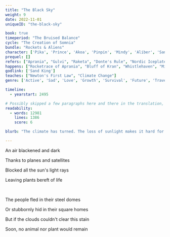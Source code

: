 ```yaml
---
title: "The Black Sky"
weight: 9
date: 2022-11-01
uniqueID: "the-black-sky"

book: true
timeperiod: "The Bruised Balance"
cycle: "The Creation of Somnia"
bundle: "Rockets & Aliens"
character: ['Pika', 'Prince', 'Akoa', 'Pinpin', 'Mindy', 'Aliber', 'Sand King', 'Goettot']
prequel: []
refers: ["Aprania", "Gulvi", "Raketa", "Donte's Rule", "Nordic Iceplates", "Apra", "Floatfences", "Weapons of Kran", "Howlnight", "Wise Owl", "Valton", "Nibuwe System"]
happens: ["Rocketrace of Aprania", "Bluff of Kran", "Whistlehaven", "Mindy's Research"]
godlink: ['Sand King']
teaches: ["Newton's First Law", "Climate Change"]
genre: ['Active', 'Sad', 'Love', 'Growth', 'Survival', 'Future', 'Travel', 'Espionage']

timeline:
  - yearstart: 2495

# Possibly skipped a few paragraphs here and there in the translation, not sure
readability:
  - words: 12981
    lines: 1386
    score: 6

blurb: "The climate has turned. The loss of sunlight makes it hard for plants and animals to survive. So when humans start sending spaceships into the galaxy, only one option remains: secretly come along before the Last Rocket has left."

---
```


An air blackened and dark

Thanks to planes and satellites

Blocked all the sun's light rays

Leaving plants bereft of life

&nbsp;

The people fled in their steel domes

Or stubbornly hid in their square homes

But if the clouds couldn't clear this stain

Soon, no animal nor plant would remain